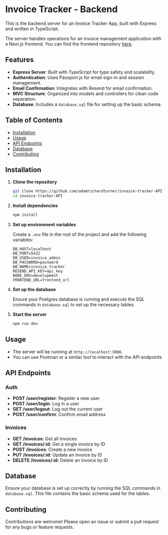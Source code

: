 # Invoice Tracker - Backend

This is the backend server for an Invoice Tracker App, built with Express and written in TypeScript.

The server handles operations for an invoice management application with a Next.js frontend. You can find the frontend repository [here](https://github.com/adamrichardturner/invoice-tracker-frontend).

## Features

-   **Express Server**: Built with TypeScript for type safety and scalability.
-   **Authentication**: Uses Passport.js for email sign-in and session management.
-   **Email Confirmation**: Integrates with Resend for email confirmation.
-   **MVC Structure**: Organized into models and controllers for clean code separation.
-   **Database**: Includes a `database.sql` file for setting up the basic schema.

## Table of Contents

-   [Installation](#installation)
-   [Usage](#usage)
-   [API Endpoints](#api-endpoints)
-   [Database](#database)
-   [Contributing](#contributing)

## Installation

1. **Clone the repository**

    ```bash
    git clone https://github.com/adamrichardturner/invoice-tracker-API
    cd invoice-tracker-API
    ```

2. **Install dependencies**

    ```bash
    npm install
    ```

3. **Set up environment variables**

    Create a `.env` file in the root of the project and add the following variables:

    ```env
    DB_HOST=localhost
    DB_PORT=5432
    DB_USER=invoice_admin
    DB_PASSWORD=password
    DB_NAME=invoice_tracker
    RESEND_API_KEY=api_key
    NODE_ENV=development
    FRONTEND_URL=frontend_url
    ```

4. **Set up the database**

    Ensure your Postgres database is running and execute the SQL commands in `database.sql` to set up the necessary tables.

5. **Start the server**

    ```bash
    npm run dev
    ```

## Usage

-   The server will be running at `http://localhost:3000`.
-   You can use Postman or a similar tool to interact with the API endpoints.

## API Endpoints

### Auth

-   **POST /user/register**: Register a new user
-   **POST /user/login**: Log in a user
-   **GET /user/logout**: Log out the current user
-   **POST /user/confirm**: Confirm email address

### Invoices

-   **GET /invoices**: Get all invoices
-   **GET /invoices/:id**: Get a single invoice by ID
-   **POST /invoices**: Create a new invoice
-   **PUT /invoices/:id**: Update an invoice by ID
-   **DELETE /invoices/:id**: Delete an invoice by ID

## Database

Ensure your database is set up correctly by running the SQL commands in `database.sql`. This file contains the basic schema used for the tables.

## Contributing

Contributions are welcome! Please open an issue or submit a pull request for any bugs or feature requests.
